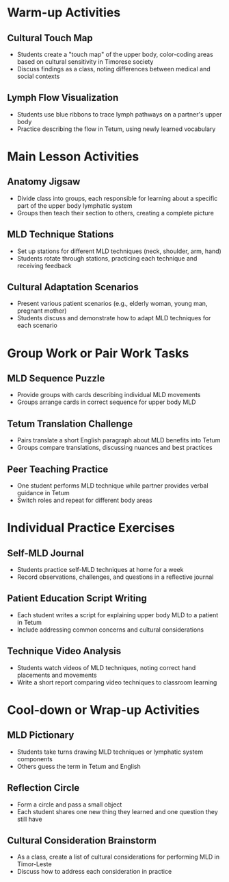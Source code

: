 # Warm-up Activities

## Cultural Touch Map
- Students create a "touch map" of the upper body, color-coding areas based on cultural sensitivity in Timorese society
- Discuss findings as a class, noting differences between medical and social contexts

## Lymph Flow Visualization
- Students use blue ribbons to trace lymph pathways on a partner's upper body
- Practice describing the flow in Tetum, using newly learned vocabulary

# Main Lesson Activities

## Anatomy Jigsaw
- Divide class into groups, each responsible for learning about a specific part of the upper body lymphatic system
- Groups then teach their section to others, creating a complete picture

## MLD Technique Stations
- Set up stations for different MLD techniques (neck, shoulder, arm, hand)
- Students rotate through stations, practicing each technique and receiving feedback

## Cultural Adaptation Scenarios
- Present various patient scenarios (e.g., elderly woman, young man, pregnant mother)
- Students discuss and demonstrate how to adapt MLD techniques for each scenario

# Group Work or Pair Work Tasks

## MLD Sequence Puzzle
- Provide groups with cards describing individual MLD movements
- Groups arrange cards in correct sequence for upper body MLD

## Tetum Translation Challenge
- Pairs translate a short English paragraph about MLD benefits into Tetum
- Groups compare translations, discussing nuances and best practices

## Peer Teaching Practice
- One student performs MLD technique while partner provides verbal guidance in Tetum
- Switch roles and repeat for different body areas

# Individual Practice Exercises

## Self-MLD Journal
- Students practice self-MLD techniques at home for a week
- Record observations, challenges, and questions in a reflective journal

## Patient Education Script Writing
- Each student writes a script for explaining upper body MLD to a patient in Tetum
- Include addressing common concerns and cultural considerations

## Technique Video Analysis
- Students watch videos of MLD techniques, noting correct hand placements and movements
- Write a short report comparing video techniques to classroom learning

# Cool-down or Wrap-up Activities

## MLD Pictionary
- Students take turns drawing MLD techniques or lymphatic system components
- Others guess the term in Tetum and English

## Reflection Circle
- Form a circle and pass a small object
- Each student shares one new thing they learned and one question they still have

## Cultural Consideration Brainstorm
- As a class, create a list of cultural considerations for performing MLD in Timor-Leste
- Discuss how to address each consideration in practice